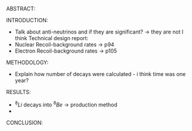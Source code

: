 ABSTRACT:


INTRODUCTION:
- Talk about anti-neutrinos and if they are significant? -> they are not I think
Technical design report:
- Nuclear Recoil-background rates -> p94 
- Electron Recoil-background rates -> p105 

METHODOLOGY:
- Explain how number of decays were calculated - i think time was one year?

RESULTS:
- $^8Li$  decays into $^8Be$ -> production method
- 

CONCLUSION: